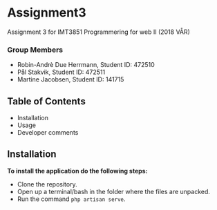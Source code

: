 # Assignment3
Assignment 3 for  IMT3851 Programmering for web II (2018 VÅR)

### Group Members

* Robin-Andrè Due Herrmann, Student ID: 472510
* Pål Stakvik, Student ID: 472511 
* Martine Jacobsen, Student ID: 141715


## Table of Contents

* Installation
* Usage
* Developer comments



## Installation

**To install the application do the following steps:**
* Clone the repository.
* Open up a terminal/bash in the folder where the files are unpacked.
* Run the command `php artisan serve`.
